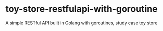 # toy-store-restfulapi-with-goroutine
A simple RESTful API built in Golang with goroutines, study case toy store
